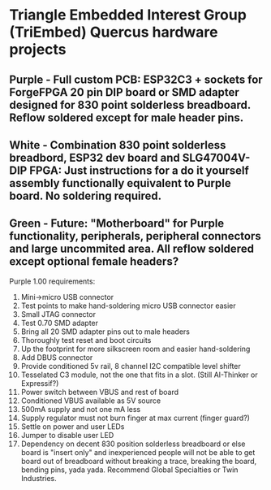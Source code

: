 # Triangle Embedded Interest Group (TriEmbed) Quercus hardware projects
## Purple - Full custom PCB: ESP32C3 + sockets for ForgeFPGA 20 pin DIP board or SMD adapter designed for 830 point solderless breadboard. Reflow soldered except for male header pins.
## White - Combination 830 point solderless breadbord, ESP32 dev board and SLG47004V-DIP FPGA: Just instructions for a do it yourself assembly functionally equivalent to Purple board. No soldering required.
## Green - Future: "Motherboard" for Purple functionality, peripherals, peripheral connectors and large uncommited area. All reflow soldered except optional female headers? 

Purple 1.00 requirements:
1. Mini->micro USB connector
2. Test points to make hand-soldering micro USB connector easier
3. Small JTAG connector
4. Test 0.70 SMD adapter 
5. Bring all 20 SMD adapter pins out to male headers
6. Thoroughly test reset and boot circuits
7. Up the footprint for more silkscreen room and easier hand-soldering 
8. Add DBUS connector
9. Provide conditioned 5v rail, 8 channel I2C compatible level shifter
10. Tesselated C3 module, not the one that fits in a slot. (Still AI-Thinker or Expressif?)
11. Power switch between VBUS and rest of board
12. Conditioned VBUS available as 5V source
13. 500mA supply and not one mA less
14. Supply regulator must not burn finger at max current (finger guard?)
15. Settle on power and user LEDs
16. Jumper to disable user LED
17. Dependency on decent 830 position solderless breadboard or else board is "insert only" and inexperienced people will not be able to get board out of breadboard without breaking a trace, breaking the board, bending pins, yada yada. Recommend Global Specialties or Twin Industries.

